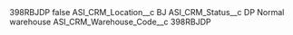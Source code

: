 <?xml version="1.0" encoding="UTF-8"?>
<CustomMetadata xmlns="http://soap.sforce.com/2006/04/metadata" xmlns:xsi="http://www.w3.org/2001/XMLSchema-instance" xmlns:xsd="http://www.w3.org/2001/XMLSchema">
    <label>398RBJDP</label>
    <protected>false</protected>
    <values>
        <field>ASI_CRM_Location__c</field>
        <value xsi:type="xsd:string">BJ</value>
    </values>
    <values>
        <field>ASI_CRM_Status__c</field>
        <value xsi:type="xsd:string">DP Normal warehouse</value>
    </values>
    <values>
        <field>ASI_CRM_Warehouse_Code__c</field>
        <value xsi:type="xsd:string">398RBJDP</value>
    </values>
</CustomMetadata>
